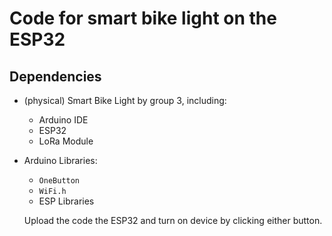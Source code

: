 # Code for smart bike light on the ESP32
## Dependencies
- (physical) Smart Bike Light by group 3, including:
  - Arduino IDE
  - ESP32
  - LoRa Module
- Arduino Libraries:
  - ```OneButton```
  - ```WiFi.h```
  - ESP Libraries
 
  Upload the code the ESP32 and turn on device by clicking either button.
